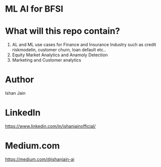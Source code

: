 # ML AI for BFSI

# What will this repo contain?
1. AL and ML use cases for Finance and Insurance Industry such as credit riskmodelin, customer churn, loan default etc..
2. Equity Market Analytics and Anamoly Detection 
3. Marketing and Customer analytics


# Author
Ishan Jain


# LinkedIn
https://www.linkedin.com/in/ishanjainofficial/
 
# Medium.com
https://medium.com/@ishanjain-ai


